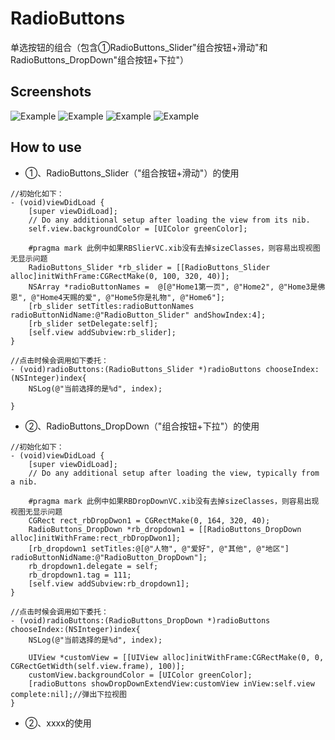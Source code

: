 # RadioButtons
单选按钮的组合（包含①RadioButtons_Slider"组合按钮+滑动"和RadioButtons_DropDown"组合按钮+下拉"）

## Screenshots
![Example](./Screenshots/RadioButtons_Slider.gif "组合按钮+滑动")
![Example](./Screenshots/RadioButtons_DropDown.gif "组合按钮+下拉")
![Example](./Screenshots/RadioButtons_Slider.png "组合按钮+滑动")
![Example](./Screenshots/RadioButtons_DropDown.png "组合按钮+下拉")

## How to use
- ①、RadioButtons_Slider（"组合按钮+滑动"）的使用
```
//初始化如下：
- (void)viewDidLoad {
    [super viewDidLoad];
    // Do any additional setup after loading the view from its nib.
    self.view.backgroundColor = [UIColor greenColor];

    #pragma mark 此例中如果RBSlierVC.xib没有去掉sizeClasses，则容易出现视图无显示问题
    RadioButtons_Slider *rb_slider = [[RadioButtons_Slider alloc]initWithFrame:CGRectMake(0, 100, 320, 40)];
    NSArray *radioButtonNames =  @[@"Home1第一页", @"Home2", @"Home3是佛恩", @"Home4天赐的爱", @"Home5你是礼物", @"Home6"];
    [rb_slider setTitles:radioButtonNames radioButtonNidName:@"RadioButton_Slider" andShowIndex:4];
    [rb_slider setDelegate:self];
    [self.view addSubview:rb_slider];
}

//点击时候会调用如下委托：
- (void)radioButtons:(RadioButtons_Slider *)radioButtons chooseIndex:(NSInteger)index{
    NSLog(@"当前选择的是%d", index);

}

```


- ②、RadioButtons_DropDown（"组合按钮+下拉"）的使用
```
//初始化如下：
- (void)viewDidLoad {
    [super viewDidLoad];
    // Do any additional setup after loading the view, typically from a nib.

    #pragma mark 此例中如果RBDropDownVC.xib没有去掉sizeClasses，则容易出现视图无显示问题
    CGRect rect_rbDropDwon1 = CGRectMake(0, 164, 320, 40);
    RadioButtons_DropDown *rb_dropdown1 = [[RadioButtons_DropDown alloc]initWithFrame:rect_rbDropDwon1];
    [rb_dropdown1 setTitles:@[@"人物", @"爱好", @"其他", @"地区"] radioButtonNidName:@"RadioButton_DropDown"];
    rb_dropdown1.delegate = self;
    rb_dropdown1.tag = 111;
    [self.view addSubview:rb_dropdown1];
}

//点击时候会调用如下委托：
- (void)radioButtons:(RadioButtons_DropDown *)radioButtons chooseIndex:(NSInteger)index{
    NSLog(@"当前选择的是%d", index);

    UIView *customView = [[UIView alloc]initWithFrame:CGRectMake(0, 0, CGRectGetWidth(self.view.frame), 100)];
    customView.backgroundColor = [UIColor greenColor];
    [radioButtons showDropDownExtendView:customView inView:self.view complete:nil];//弹出下拉视图
}
```


- ②、xxxx的使用
```

```




